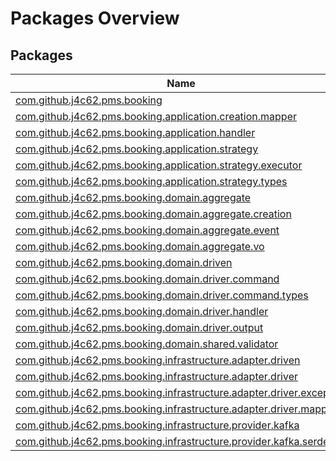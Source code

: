 # Packages Overview

## Packages

| Name                                                                                                                                                           |
|----------------------------------------------------------------------------------------------------------------------------------------------------------------|
| [com.github.j4c62.pms.booking](src-main/com.github.j4c62.pms.booking/index.md)                                                                                 |
| [com.github.j4c62.pms.booking.application.creation.mapper](src-main/com.github.j4c62.pms.booking.application.creation.mapper/index.md)                         |
| [com.github.j4c62.pms.booking.application.handler](src-main/com.github.j4c62.pms.booking.application.handler/index.md)                                         |
| [com.github.j4c62.pms.booking.application.strategy](src-main/com.github.j4c62.pms.booking.application.strategy/index.md)                                       |
| [com.github.j4c62.pms.booking.application.strategy.executor](src-main/com.github.j4c62.pms.booking.application.strategy.executor/index.md)                     |
| [com.github.j4c62.pms.booking.application.strategy.types](src-main/com.github.j4c62.pms.booking.application.strategy.types/index.md)                           |
| [com.github.j4c62.pms.booking.domain.aggregate](src-main/com.github.j4c62.pms.booking.domain.aggregate/index.md)                                               |
| [com.github.j4c62.pms.booking.domain.aggregate.creation](src-main/com.github.j4c62.pms.booking.domain.aggregate.creation/index.md)                             |
| [com.github.j4c62.pms.booking.domain.aggregate.event](src-main/com.github.j4c62.pms.booking.domain.aggregate.event/index.md)                                   |
| [com.github.j4c62.pms.booking.domain.aggregate.vo](src-main/com.github.j4c62.pms.booking.domain.aggregate.vo/index.md)                                         |
| [com.github.j4c62.pms.booking.domain.driven](src-main/com.github.j4c62.pms.booking.domain.driven/index.md)                                                     |
| [com.github.j4c62.pms.booking.domain.driver.command](src-main/com.github.j4c62.pms.booking.domain.driver.command/index.md)                                     |
| [com.github.j4c62.pms.booking.domain.driver.command.types](src-main/com.github.j4c62.pms.booking.domain.driver.command.types/index.md)                         |
| [com.github.j4c62.pms.booking.domain.driver.handler](src-main/com.github.j4c62.pms.booking.domain.driver.handler/index.md)                                     |
| [com.github.j4c62.pms.booking.domain.driver.output](src-main/com.github.j4c62.pms.booking.domain.driver.output/index.md)                                       |
| [com.github.j4c62.pms.booking.domain.shared.validator](src-main/com.github.j4c62.pms.booking.domain.shared.validator/index.md)                                 |
| [com.github.j4c62.pms.booking.infrastructure.adapter.driven](src-main/com.github.j4c62.pms.booking.infrastructure.adapter.driven/index.md)                     |
| [com.github.j4c62.pms.booking.infrastructure.adapter.driver](src-main/com.github.j4c62.pms.booking.infrastructure.adapter.driver/index.md)                     |
| [com.github.j4c62.pms.booking.infrastructure.adapter.driver.exception](src-main/com.github.j4c62.pms.booking.infrastructure.adapter.driver.exception/index.md) |
| [com.github.j4c62.pms.booking.infrastructure.adapter.driver.mapper](src-main/com.github.j4c62.pms.booking.infrastructure.adapter.driver.mapper/index.md)       |
| [com.github.j4c62.pms.booking.infrastructure.provider.kafka](src-main/com.github.j4c62.pms.booking.infrastructure.provider.kafka/index.md)                     |
| [com.github.j4c62.pms.booking.infrastructure.provider.kafka.serde](src-main/com.github.j4c62.pms.booking.infrastructure.provider.kafka.serde/index.md)         |